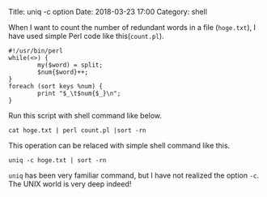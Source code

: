 Title: uniq -c option
Date: 2018-03-23 17:00
Category: shell

When I want to count the number of redundant words in a file (`hoge.txt`), I have used simple Perl code like this(`count.pl`).

```
#!/usr/bin/perl
while(<>) {
        my($word) = split;
        $num{$word}++;
}
foreach (sort keys %num) {
        print "$_\t$num{$_}\n";
}
```

Run this script with shell command like below.

```cat hoge.txt | perl count.pl |sort -rn```

This operation can be relaced with simple shell command like this.

```uniq -c hoge.txt | sort -rn```

`uniq` has been very familiar command, but I have not realized the option `-c`. 
The UNIX world is very deep indeed!
